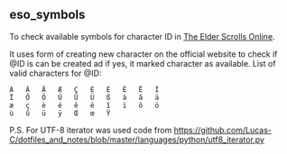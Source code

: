 <h2> eso_symbols </h2>

To check available symbols for character ID in [The Elder Scrolls Online](https://www.elderscrollsonline.com/en-us/home).

It uses form of creating new character on the official website to check if @ID is can be created ad if yes, it marked character as available. List of valid characters for @ID:
```
À	Â	Ä	Æ	Ç	È	É	Ê	Ë	Î	
Ï	Ô	Ö	Ù	Û	Ü	ß	à	â	ä	
æ	ç	è	é	ê	ë	î	ï	ô	ö	
ù	û	ü	ÿ	Œ	œ	Ÿ	
```

P.S. For UTF-8 iterator was used code from 
https://github.com/Lucas-C/dotfiles_and_notes/blob/master/languages/python/utf8_iterator.py
